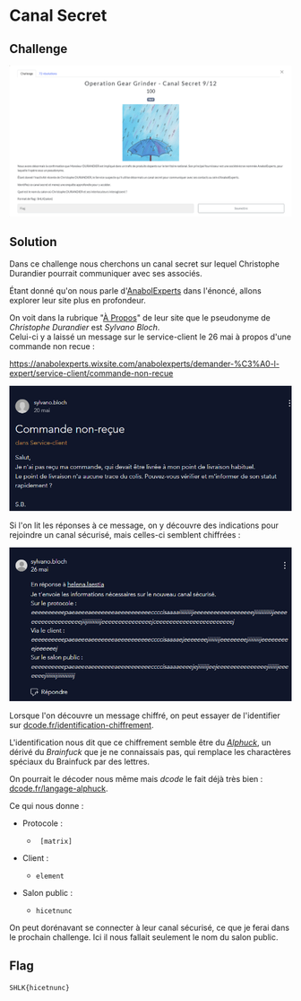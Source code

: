 # Canal Secret
## Challenge

<p align="center">
    <img src="./ressources/challenge.png" width=800>
</p>

## Solution

Dans ce challenge nous cherchons un canal secret sur lequel Christophe Durandier pourrait communiquer avec ses associés.

Étant donné qu'on nous parle d'[AnabolExperts](https://anabolexperts.wixsite.com/anabolexperts) dans l'énoncé, allons explorer leur site plus en profondeur.

On voit  dans la rubrique "[À Propos](https://anabolexperts.wixsite.com/anabolexperts/%C3%A0-propos)" de leur site que le pseudonyme de *Christophe Durandier* est *Sylvano Bloch*.<br/>
Celui-ci y a laissé un message sur le service-client le 26 mai à propos d'une commande non recue : 

https://anabolexperts.wixsite.com/anabolexperts/demander-%C3%A0-l-expert/service-client/commande-non-recue

<p align="center">
    <img src="./ressources/commande_non_recue.png" width=600>
</p>

Si l'on lit les réponses à ce message, on y découvre des indications pour rejoindre un canal sécurisé, mais celles-ci semblent chiffrées :

<p align="center">
    <img src="./ressources/message_chiffre.png" width=600>
</p>

Lorsque l'on découvre un message chiffré, on peut essayer de l'identifier sur [dcode.fr/identification-chiffrement](https://www.dcode.fr/identification-chiffrement).

L'identification nous dit que ce chiffrement semble être du [*Alphuck*](https://esolangs.org/wiki/Alphuck), un dérivé du *Brainfuck* que je ne connaissais pas, qui remplace les charactères spéciaux du Brainfuck par des lettres.

On pourrait le décoder nous même mais *dcode* le fait déjà très bien : [dcode.fr/langage-alphuck](https://www.dcode.fr/langage-alphuck).

Ce qui nous donne :

* Protocole :
    * ``` [matrix]``` 

* Client :
    * ```element```

* Salon public :
    * ```hicetnunc```

On peut dorénavant se connecter à leur canal sécurisé, ce que je ferai dans le prochain challenge.
Ici il nous fallait seulement le nom du salon public.

## Flag
```SHLK{hicetnunc}```